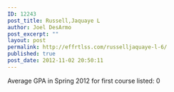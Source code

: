 ```yaml
---
ID: 12243
post_title: Russell,Jaquaye L
author: Joel DesArmo
post_excerpt: ""
layout: post
permalink: http://effrtlss.com/russelljaquaye-l-6/
published: true
post_date: 2012-11-02 20:50:11
---
```

<p>Average GPA in Spring 2012 for first course listed: 0</p>